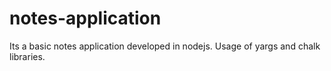 # notes-application
Its a basic notes application developed in nodejs. Usage of yargs and chalk libraries.
